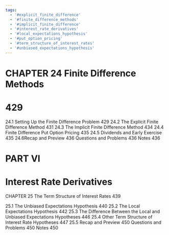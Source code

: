 ```yaml
---
tags:
  - '#explicit_finite_difference'
  - '#finite_difference_methods'
  - '#implicit_finite_difference'
  - '#interest_rate_derivatives'
  - '#local_expectations_hypothesis'
  - '#put_option_pricing'
  - '#term_structure_of_interest_rates'
  - '#unbiased_expectations_hypothesis'
---
```

# CHAPTER 24 Finite Difference Methods

# 429

24.1 Setting Up the Finite Difference Problem 429
24.2 The Explicit Finite Difference Method 431
24.3 The Implicit Finite Difference Method 434
24.4 Finite Difference Put Option Pricing 435
24.5 Dividends and Early Exercise 435
24.6Recap and Preview 436
Questions and Problems 436
Notes 436

# PART VI

# Interest Rate Derivatives

CHAPTER 25 The Term Structure of Interest Rates 439

25.1 The Unbiased Expectations Hypothesis 440
25.2 The Local Expectations Hypothesis 442
25.3 The Difference Between the Local and Unbiased Expectations
Hypotheses 446
25.4 Other Term Structure of Interest Rate Hypotheses 447
25.5 Recap and Preview 450
Questions and Problems 450
Notes 450

